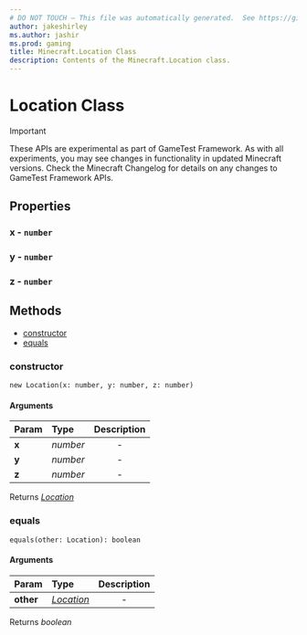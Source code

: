 ```yaml
---
# DO NOT TOUCH — This file was automatically generated.  See https://github.com/Mojang/MinecraftScriptingApiDocsGenerator to modify descriptions, examples, etc.
author: jakeshirley
ms.author: jashir
ms.prod: gaming
title: Minecraft.Location Class
description: Contents of the Minecraft.Location class.
---
```

# Location Class
>[!IMPORTANT]
>These APIs are experimental as part of GameTest Framework. As with all experiments, you may see changes in functionality in updated Minecraft versions. Check the Minecraft Changelog for details on any changes to GameTest Framework APIs.
## Properties
### **x** - `number`



### **y** - `number`



### **z** - `number`




## Methods
- [constructor](#constructor)
- [equals](#equals)
  
### **constructor**
`
new Location(x: number, y: number, z: number)
`

#### Arguments
| Param | Type | Description |
| :--- | :--- | :---: |
| **x** | *number* | - |
| **y** | *number* | - |
| **z** | *number* | - |

Returns [*Location*](Location.md)


### **equals**
`
equals(other: Location): boolean
`

#### Arguments
| Param | Type | Description |
| :--- | :--- | :---: |
| **other** | [*Location*](Location.md) | - |

Returns *boolean*


